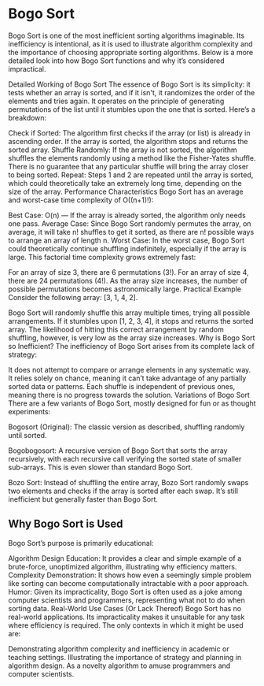<h1>Bogo Sort</h1>
Bogo Sort is one of the most inefficient sorting algorithms imaginable. Its inefficiency is intentional, as it is used to illustrate algorithm complexity and the importance of choosing appropriate sorting algorithms. Below is a more detailed look into how Bogo Sort functions and why it’s considered impractical.

Detailed Working of Bogo Sort
The essence of Bogo Sort is its simplicity: it tests whether an array is sorted, and if it isn't, it randomizes the order of the elements and tries again. It operates on the principle of generating permutations of the list until it stumbles upon the one that is sorted. Here’s a breakdown:

Check if Sorted:
The algorithm first checks if the array (or list) is already in ascending order.
If the array is sorted, the algorithm stops and returns the sorted array.
Shuffle Randomly:
If the array is not sorted, the algorithm shuffles the elements randomly using a method like the Fisher-Yates shuffle.
There is no guarantee that any particular shuffle will bring the array closer to being sorted.
Repeat:
Steps 1 and 2 are repeated until the array is sorted, which could theoretically take an extremely long time, depending on the size of the array.
Performance Characteristics
Bogo Sort has an average and worst-case time complexity of O((n+1)!):

Best Case: O(n) — If the array is already sorted, the algorithm only needs one pass.
Average Case: Since Bogo Sort randomly permutes the array, on average, it will take n! shuffles to get it sorted, as there are n! possible ways to arrange an array of length n.
Worst Case: In the worst case, Bogo Sort could theoretically continue shuffling indefinitely, especially if the array is large.
This factorial time complexity grows extremely fast:

For an array of size 3, there are 6 permutations (3!).
For an array of size 4, there are 24 permutations (4!).
As the array size increases, the number of possible permutations becomes astronomically large.
Practical Example
Consider the following array: [3, 1, 4, 2].

Bogo Sort will randomly shuffle this array multiple times, trying all possible arrangements.
If it stumbles upon [1, 2, 3, 4], it stops and returns the sorted array.
The likelihood of hitting this correct arrangement by random shuffling, however, is very low as the array size increases.
Why is Bogo Sort so Inefficient?
The inefficiency of Bogo Sort arises from its complete lack of strategy:

It does not attempt to compare or arrange elements in any systematic way.
It relies solely on chance, meaning it can’t take advantage of any partially sorted data or patterns.
Each shuffle is independent of previous ones, meaning there is no progress towards the solution.
Variations of Bogo Sort
There are a few variants of Bogo Sort, mostly designed for fun or as thought experiments:

Bogosort (Original): The classic version as described, shuffling randomly until sorted.

Bogobogosort: A recursive version of Bogo Sort that sorts the array recursively, with each recursive call verifying the sorted state of smaller sub-arrays. This is even slower than standard Bogo Sort.

Bozo Sort: Instead of shuffling the entire array, Bozo Sort randomly swaps two elements and checks if the array is sorted after each swap. It’s still inefficient but generally faster than Bogo Sort.

<h2>Why Bogo Sort is Used</h2>
Bogo Sort’s purpose is primarily educational:

Algorithm Design Education: It provides a clear and simple example of a brute-force, unoptimized algorithm, illustrating why efficiency matters.
Complexity Demonstration: It shows how even a seemingly simple problem like sorting can become computationally intractable with a poor approach.
Humor: Given its impracticality, Bogo Sort is often used as a joke among computer scientists and programmers, representing what not to do when sorting data.
Real-World Use Cases (Or Lack Thereof)
Bogo Sort has no real-world applications. Its impracticality makes it unsuitable for any task where efficiency is required. The only contexts in which it might be used are:

Demonstrating algorithm complexity and inefficiency in academic or teaching settings.
Illustrating the importance of strategy and planning in algorithm design.
As a novelty algorithm to amuse programmers and computer scientists.
